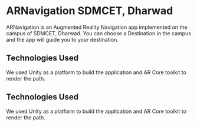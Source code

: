 
# ARNavigation SDMCET, Dharwad

ARNavigation is an Augmented Reality Navigation app implemented on the campus of SDMCET, Dharwad.
You can choose a Destination in the campus and the app will guide you to your destination. 


## Technologies Used

We used Unity as a platform to build the application and AR Core toolkit to render the path.


## Technologies Used

We used Unity as a platform to build the application and AR Core toolkit to render the path.


